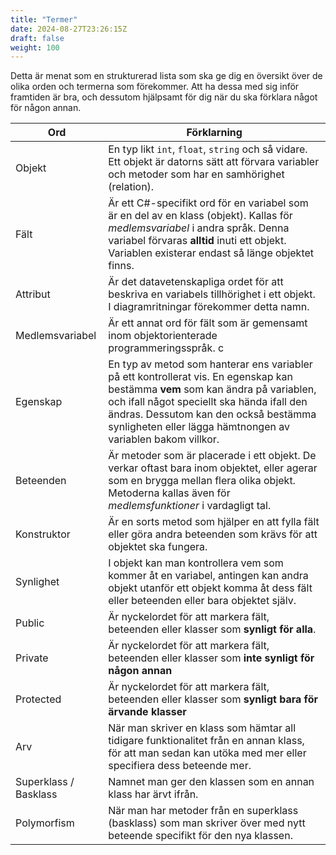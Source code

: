 ```yaml
---
title: "Termer"
date: 2024-08-27T23:26:15Z
draft: false
weight: 100
---
```


Detta är menat som en strukturerad lista som ska ge dig en översikt över de olika orden och termerna som förekommer. Att ha dessa med sig inför framtiden är bra, och dessutom hjälpsamt för dig när du ska förklara något för någon annan.

|Ord|Förklarning|
|-|-|
|Objekt|En typ likt `int`, `float`, `string` och så vidare. Ett objekt är datorns sätt att förvara variabler och metoder som har en samhörighet (relation).
|Fält|Är ett C#-specifikt ord för en variabel som är en del av en klass (objekt). Kallas för *medlemsvariabel* i andra språk. Denna variabel förvaras **alltid** inuti ett objekt. Variablen existerar endast så länge objektet finns.
|Attribut|Är det datavetenskapliga ordet för att beskriva en variabels tillhörighet i ett objekt. I diagramritningar förekommer detta namn.
|Medlemsvariabel| Är ett annat ord för fält som är gemensamt inom objektorienterade programmeringsspråk. c
|Egenskap|En typ av metod som hanterar ens variabler på ett kontrollerat vis. En egenskap kan bestämma **vem** som kan ändra på variablen, och ifall något speciellt ska hända ifall den ändras. Dessutom kan den också bestämma synligheten eller lägga hämtnongen av variablen bakom villkor.
|Beteenden|Är metoder som är placerade i ett objekt. De verkar oftast bara inom objektet, eller agerar som en brygga mellan flera olika objekt. Metoderna kallas även för *medlemsfunktioner* i vardagligt tal.
|Konstruktor|Är en sorts metod som hjälper en att fylla fält eller göra andra beteenden som krävs för att objektet ska fungera.
|Synlighet|I objekt kan man kontrollera vem som kommer åt en variabel, antingen kan andra objekt utanför ett objekt komma åt dess fält eller beteenden eller bara objektet själv.
|Public| Är nyckelordet för att markera fält, beteenden eller klasser som **synligt för alla**.
|Private| Är nyckelordet för att markera fält, beteenden eller klasser som **inte synligt för någon annan**
|Protected| Är nyckelordet för att markera fält, beteenden eller klasser som **synligt bara för ärvande klasser**
|Arv|När man skriver en klass som hämtar all tidigare funktionalitet från en annan klass, för att man sedan kan utöka med mer eller specifiera dess beteende mer.
|Superklass / Basklass|Namnet man ger den klassen som en annan klass har ärvt ifrån.
|Polymorfism|När man har metoder från en superklass (basklass) som man skriver över med nytt beteende specifikt för den nya klassen. 